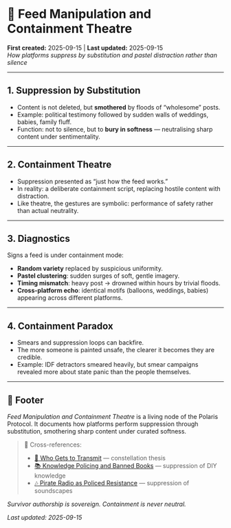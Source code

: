# 📱 Feed Manipulation and Containment Theatre

**First created:** 2025-09-15 | **Last updated:** 2025-09-15  
*How platforms suppress by substitution and pastel distraction rather than silence*

---

## 1. Suppression by Substitution

* Content is not deleted, but **smothered** by floods of “wholesome” posts.
* Example: political testimony followed by sudden walls of weddings, babies, family fluff.
* Function: not to silence, but to **bury in softness** — neutralising sharp content under sentimentality.

---

## 2. Containment Theatre

* Suppression presented as “just how the feed works.”
* In reality: a deliberate containment script, replacing hostile content with distraction.
* Like theatre, the gestures are symbolic: performance of safety rather than actual neutrality.

---

## 3. Diagnostics

Signs a feed is under containment mode:

* **Random variety** replaced by suspicious uniformity.
* **Pastel clustering**: sudden surges of soft, gentle imagery.
* **Timing mismatch**: heavy post → drowned within hours by trivial floods.
* **Cross-platform echo**: identical motifs (balloons, weddings, babies) appearing across different platforms.

---

## 4. Containment Paradox

* Smears and suppression loops can backfire.
* The more someone is painted unsafe, the clearer it becomes they are credible.
* Example: IDF detractors smeared heavily, but smear campaigns revealed more about state panic than the people themselves.

---

## 🏮 Footer

*Feed Manipulation and Containment Theatre* is a living node of the Polaris Protocol.
It documents how platforms perform suppression through substitution, smothering sharp content under curated softness.

> 📡 Cross-references:
>
> * [📡 Who Gets to Transmit](./📡_who_gets_to_transmit.md) — constellation thesis
> * [📚 Knowledge Policing and Banned Books](./📚_knowledge_policing_and_banned_books.md) — suppression of DIY knowledge
> * [🎶 Pirate Radio as Policed Resistance](./🎶_pirate_radio_as_policed_resistance.md) — suppression of soundscapes

*Survivor authorship is sovereign. Containment is never neutral.*

*Last updated: 2025-09-15*
